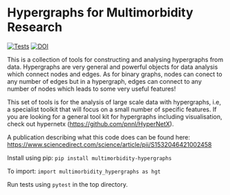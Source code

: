 # Hypergraphs for Multimorbidity Research

[![Tests](https://github.com/jim-rafferty/multimorbidity_hypergraphs/actions/workflows/python-package-conda.yml/badge.svg)](https://github.com/jim-rafferty/multimorbidity_hypergraphs/actions/workflows/python-package-conda.yml) 
[![DOI](https://zenodo.org/badge/DOI/10.5281/zenodo.5285008.svg)](https://doi.org/10.5281/zenodo.5285008)

This is a collection of tools for constructing and analysing hypergraphs from 
data. Hypergraphs are very general and powerful objects for data analysis which 
connect nodes and edges. As for binary graphs, nodes can conect to any number of 
edges but in a hypergraph, edges can connect to any number of nodes which leads
to some very useful features! 

This set of tools is for the analysis of large scale data with hypergraphs, 
i.e, a specialist
toolkit that will focus on a small number of specific features. If you 
are looking for a general tool kit for hypergraphs including visualisation, check 
out hypernetx (https://github.com/pnnl/HyperNetX). 

A publication describing what this code does can be found here: https://www.sciencedirect.com/science/article/pii/S1532046421002458

Install using pip: `pip install multimorbidity-hypergraphs`

To import: `import multimorbidity_hypergraphs as hgt`

Run tests using `pytest` in the top directory.
